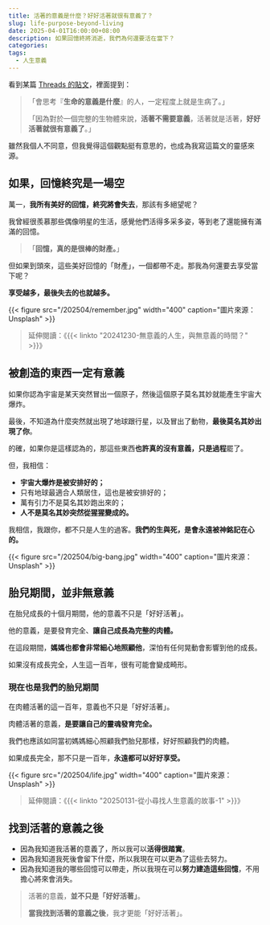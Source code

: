 ```yaml
---
title: 活著的意義是什麼？好好活著就很有意義了？
slug: life-purpose-beyond-living
date: 2025-04-01T16:00:00+08:00
description: 如果回憶終將消逝，我們為何還要活在當下？
categories:
tags:
  - 人生意義
---
```


看到某篇 [Threads 的貼文](https://www.threads.net/@bsdfcommittee/post/C79JDUFhoCf?hl=zh-tw)，裡面提到：

> 「會思考『**生命的意義是什麼**』的人，一定程度上就是生病了。」
>
> 「因為對於一個完整的生物體來說，**活著不需要意義**，活著就是活著，**好好活著就很有意義了**。」

雖然我個人不同意，但我覺得這個觀點挺有意思的，也成為我寫這篇文的靈感來源。

## 如果，回憶終究是一場空

萬一，**我所有美好的回憶，終究將會失去**，那該有多絕望呢？

我曾經很羨慕那些偶像明星的生活，感覺他們活得多采多姿，等到老了還能擁有滿滿的回憶。

> 「**回憶，真的是很棒的財產。**」

但如果到頭來，這些美好回憶的「財產」，一個都帶不走。那我為何還要去享受當下呢？

**享受越多，最後失去的也就越多。**

{{< figure src="/202504/remember.jpg" width="400" caption="圖片來源：Unsplash" >}}

> 延伸閱讀：《{{< linkto "20241230-無意義的人生，與無意義的時間？" >}}》

## 被創造的東西一定有意義

如果你認為宇宙是某天突然冒出一個原子，然後這個原子莫名其妙就能產生宇宙大爆炸。

最後，不知道為什麼突然就出現了地球跟行星，以及冒出了動物，**最後莫名其妙出現了你**。

的確，如果你是這樣認為的，那這些東西**也許真的沒有意義，只是過程**罷了。

但，我相信：

- **宇宙大爆炸是被安排好的；**
- 只有地球最適合人類居住，這也是被安排好的；
- 萬有引力不是莫名其妙跑出來的；
- **人不是莫名其妙突然從猩猩變成的。**

我相信，我跟你，都不只是人生的過客。**我們的生與死，是會永遠被神銘記在心的。**

{{< figure src="/202504/big-bang.jpg" width="400" caption="圖片來源：Unsplash" >}}

## 胎兒期間，並非無意義

在胎兒成長的十個月期間，他的意義不只是「好好活著」。

他的意義，是要發育完全、**讓自己成長為完整的肉體。**

在這段期間，**媽媽也都會非常細心地照顧他**，深怕有任何晃動會影響到他的成長。

如果沒有成長完全，人生這一百年，很有可能會變成畸形。

### 現在也是我們的胎兒期間

在肉體活著的這一百年，意義也不只是「好好活著」。

肉體活著的意義，**是要讓自己的靈魂發育完全。**

我們也應該如同當初媽媽細心照顧我們胎兒那樣，好好照顧我們的肉體。

如果成長完全，那不只是一百年，**永遠都可以好好享受。**

{{< figure src="/202504/life.jpg" width="400" caption="圖片來源：Unsplash" >}}

> 延伸閱讀：《{{< linkto "20250131-從小尋找人生意義的故事-1" >}}》

## 找到活著的意義之後

- 因為我知道我活著的意義了，所以我可以**活得很踏實**。
- 因為我知道我死後會留下什麼，所以我現在可以更為了這些去努力。
- 因為我知道我的哪些回憶可以帶走，所以我現在可以**努力建造這些回憶**，不用擔心將來會消失。

> 活著的意義，**並不只是「好好活著」**。
>
> **當我找到活著的意義之後**，我才更能「好好活著」。
